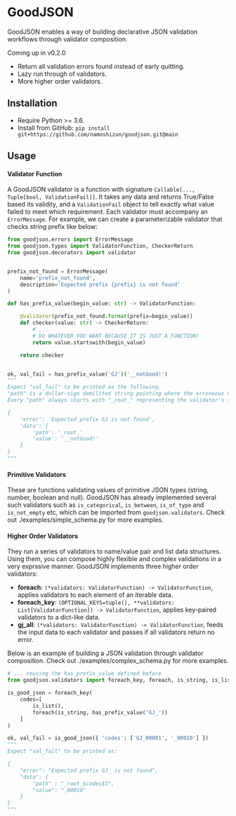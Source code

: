 # GoodJSON
GoodJSON enables a way of building declarative JSON validation workflows through validator composition.

Coming up in v0.2.0
* Return all validation errors found instead of early quitting.
* Lazy run through of validators.
* More higher order validators.

## Installation
* Require Python >= 3.6.
* Install from GitHub: `pip install git+https://github.com/namoshizun/goodjson.git@main`


## Usage
#### Validator Function
A GoodJSON validator is a function with signature `Callable[..., Tuple[bool, ValidationFail]]`. It takes any data and returns True/False based its validity, and a `ValidationFail` object to tell exactly what value failed to meet which requirement. Each validator must accompany an `ErrorMessage`. For example, we can create a parameterizable validator that checks string prefix like below:

```python
from goodjson.errors import ErrorMessage
from goodjson.types import ValidatorFunction, CheckerReturn
from goodjson.decorators import validator


prefix_not_found = ErrorMessage(
    name='prefix_not_found',
    description='Expected prefix {prefix} is not found'
)

def has_prefix_value(begin_value: str) -> ValidatorFunction:

    @validator(prefix_not_found.format(prefix=begin_value))
    def checker(value: str) -> CheckerReturn:
        # ...
        # DO WHATEVER YOU WANT BECAUSE IT IS JUST A FUNCTION!
        return value.startswith(begin_value)

    return checker


ok, val_fail = has_prefix_value('GJ')('__notGood!')
"""
Expect "val_fail" to be printed as the following.
"path" is a dollar-sign demilited string pointing where the erroneous value is at.
Every "path" always starts with "_root_" representing the validator's input data itself.

{
    'error': 'Expected prefix GJ is not found',
    'data': {
        'path': '_root_'
        'value': '__notGood!'
    }
}
"""
```



#### Primitive Validators
These are functions validating values of primitive JSON types (string, number, boolean and null). GoodJSON has already implemented several such validators such as `is_categorical`, `is_between`, `is_of_type` and `is_not_empty` etc, which can be imported from `goodjson.validators`. Check out ./examples/simple_schema.py for more examples.


#### Higher Order Validators
They run a series of validators to name/value pair and list data structures. Using them, you can compose highly flexible and complex validations in a very exprssive manner. GoodJSON implements three higher order validators:

* **foreach**: `(*validators: ValidatorFunction) -> ValidatorFunction`, applies validators to each element of an iterable data.
* **foreach_key**: `(OPTIONAL_KEYS=tuple(), **validators: List[ValidatorFunction]) -> ValidatorFunction`, applies key-paired validators to a dict-like data.
* **gj_all**: `(*validators: ValidatorFunction) -> ValidatorFunction`, feeds the input data to each validator and passes if all validators return no error.

Below is an example of building a JSON validation through validator composition. Check out ./examples/complex_schema.py for more examples.

```python
# ... reusing the has_prefix_value defined before
from goodjson.validators import foreach_key, foreach, is_string, is_list

is_good_json = foreach_key(
    codes=[
        is_list(),
        foreach(is_string, has_prefix_value('GJ_'))
    ]
)

ok, val_fail = is_good_json({ 'codes': ['GJ_00001', '_00010'] })
"""
Expect "val_fail" to be printed as: 

{
    "error": "Expected prefix GJ_ is not found",
    "data": {
        "path" : "_root_$codes$1",
        "value": "_00010"
    }
}
"""
```
